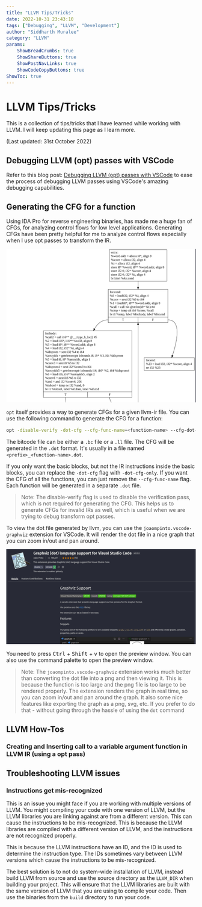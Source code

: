 ```yaml
---
title: "LLVM Tips/Tricks"
date: 2022-10-31 23:43:10  
tags: ["Debugging", "LLVM", "Development"]
author: "Siddharth Muralee"
category: "LLVM"
params:
    ShowBreadCrumbs: true
    ShowShareButtons: true
    ShowPostNavLinks: true
    ShowCodeCopyButtons: true
ShowToc: true
---
```


# LLVM Tips/Tricks

This is a collection of tips/tricks that I have learned while working with LLVM. I will keep updating this page as I learn more.

(Last updated: 31st October 2022)

## Debugging LLVM (opt) passes with VSCode

Refer to this blog post: [Debugging LLVM (opt) passes with VSCode](/llvm_debug) to ease the process of debugging LLVM passes using VSCode's amazing debugging capabilities.

## Generating the CFG for a function

Using IDA Pro for reverse engineering binaries, has made me a huge fan of CFGs, for analyzing control flows for low level applications. Generating CFGs have been pretty helpful for me to analyze control flows especially when I use opt passes to transform the IR.

![CFG-Sample (Rendered in VSCode)](/llvm_tips/sample_CFG.png)

`opt` itself provides a way to generate CFGs for a given llvm-ir file. You can use the following command to generate the CFG for a function:

```bash
opt -disable-verify -dot-cfg --cfg-func-name=<function-name> --cfg-dot-filename-prefix=<path + prefix> <target bitcode file>
```

The bitcode file can be either a `.bc` file or a `.ll` file. The CFG will be generated in the `.dot` format. It's usually in a file named `<prefix>_<function-name>.dot`. 

If you only want the basic blocks, but not the IR instructions inside the basic blocks, you can replace the `-dot-cfg` flag with `-dot-cfg-only`.
If you want the CFG of all the functions, you can just remove the `--cfg-func-name` flag. Each function will be generated in a separate `.dot` file.

> Note: The disable-verify flag is used to disable the verification pass, which is not required for generating the CFG. This helps us to generate CFGs for invalid IRs as well, which is useful when we are trying to debug transform opt passes.

To view the dot file generated by llvm, you can use the `joaompinto.vscode-graphviz` extension for VSCode. It will render the dot file in a nice graph that you can zoom in/out and pan around.

![extension in action](/llvm_tips/graphviz_extension.png)

You need to press <kbd>Ctrl</kbd> + <kbd>Shift</kbd> + <kbd>v</kbd> to open the preview window. You can also use the command palette to open the preview window.

> Note: The `joaompinto.vscode-graphviz` extension works much better than converting the dot file into a png and then viewing it. This is because the function is too large and the png file is too large to be rendered properly. The extension renders the graph in real time, so you can zoom in/out and pan around the graph.
> It also some nice features like exporting the graph as a png, svg, etc. If you prefer to do that - without going through the hassle of using the `dot` command


## LLVM How-Tos

### Creating and Inserting call to a variable argument function in LLVM IR (using a opt pass)




## Troubleshooting LLVM issues

### Instructions get mis-recognized

This is an issue you might face if you are working with multiple versions of LLVM. You might compiling your code with one version of LLVM, but the LLVM libraries you are linking against are from a different version. This can cause the instructions to be mis-recognized. This is because the LLVM libraries are compiled with a different version of LLVM, and the instructions are not recognized properly.

This is because the LLVM instructions have an ID, and the ID is used to determine the instruction type. The IDs sometimes vary between LLVM versions which cause the instructions to be mis-recognized.

The best solution is to not do system-wide installation of LLVM, instead build LLVM from source and use the source directory as the `LLVM_DIR` when building your project. This will ensure that the LLVM libraries are built with the same version of LLVM that you are using to compile your code. 
Then use the binaries from the `build` directory to run your code.

